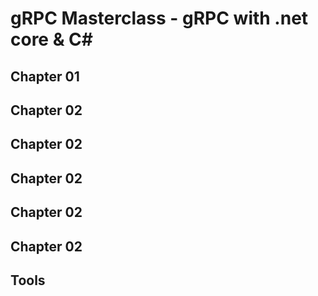 # gRPC Masterclass - gRPC with .net core & C#
## Chapter 01
## Chapter 02
## Chapter 02
## Chapter 02
## Chapter 02
## Chapter 02
## Tools
